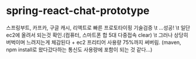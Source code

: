 # spring-react-chat-prototype
스프링부트, 카프카, 구글 캐시, 리액트로 빠른 프로토타이핑 기술검증 \t
...성공! \t
일단 ec2에 올려서 되는것 확인.(컴퓨터, 스마트폰 합 5대 다중접속 clear) \t
그러나 상당히 버벅이며 느려지는게 체감된다 + ec2 프리티어 사용량 75%까지 써버림. 
(maven, npm install로 왔다갔다하는 통신도 사용량에 포함이 되는 것 같다...) 
